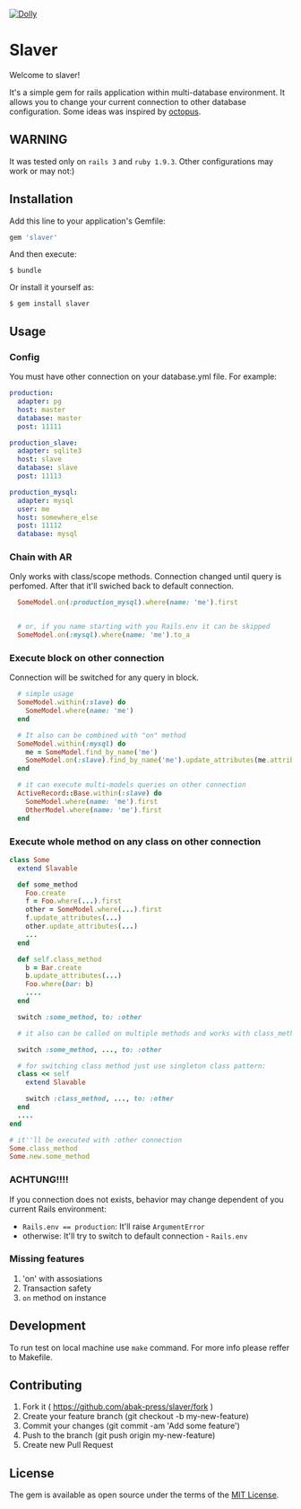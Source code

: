 [![Dolly](http://dolly.railsc.ru/badges/abak-press/slaver/master)](http://dolly.railsc.ru/projects/129/builds/latest/?ref=master)

# Slaver

Welcome to slaver!

It's a simple gem for rails application within multi-database environment.
It allows you to change your current connection to other database configuration.
Some ideas was inspired by [octopus](https://github.com/tchandy/octopus).

## WARNING

It was tested only on `rails 3` and `ruby 1.9.3`. Other configurations may work or may not:)

## Installation

Add this line to your application's Gemfile:

```ruby
gem 'slaver'
```

And then execute:

    $ bundle

Or install it yourself as:

    $ gem install slaver

## Usage

### Config
You must have other connection on your database.yml file. For example:

```yml
production:
  adapter: pg
  host: master
  database: master
  post: 11111

production_slave:
  adapter: sqlite3
  host: slave
  database: slave
  post: 11113

production_mysql:
  adapter: mysql
  user: me
  host: somewhere_else
  post: 11112
  database: mysql
```

### Chain with AR

Only works with class/scope methods. Connection changed until query is perfomed. After that it'll swiched back to default connection.

```ruby
  SomeModel.on(:production_mysql).where(name: 'me').first


  # or, if you name starting with you Rails.env it can be skipped
  SomeModel.on(:mysql).where(name: 'me').to_a
```

### Execute block on other connection

Connection will be switched for any query in block.

```ruby
  # simple usage
  SomeModel.within(:slave) do
    SomeModel.where(name: 'me')
  end

  # It also can be combined with "on" method
  SomeModel.within(:mysql) do
    me = SomeModel.find_by_name('me')
    SomeModel.on(:slave).find_by_name('me').update_attributes(me.attributes)
  end

  # it can execute multi-models queries on other connection
  ActiveRecord::Base.within(:slave) do
    SomeModel.where(name: 'me').first
    OtherModel.where(name: 'me').first
  end
```

### Execute whole method on any class on other connection
```ruby
class Some
  extend Slavable

  def some_method
    Foo.create
    f = Foo.where(...).first
    other = SomeModel.where(...).first
    f.update_attributes(...)
    other.update_attributes(...)
    ...
  end

  def self.class_method
    b = Bar.create
    b.update_attributes(...)
    Foo.where(bar: b)
    ....
  end

  switch :some_method, to: :other

  # it also can be called on multiple methods and works with class_methods

  switch :some_method, ..., to: :other

  # for switching class method just use singleton class pattern:
  class << self
    extend Slavable

    switch :class_method, ..., to: :other
  end
  ....
end

# it''ll be executed with :other connection
Some.class_method
Some.new.some_method
```

### ACHTUNG!!!!

If you connection does not exists, behavior may change dependent of you current Rails environment:
 - `Rails.env == production`: It'll raise `ArgumentError`
 - otherwise: It'll try to switch to default connection - `Rails.env`

### Missing features

1. 'on' with assosiations
2. Transaction safety
3. `on` method on instance

## Development

To run test on local machine use `make` command. For more info please reffer to Makefile.

## Contributing

1. Fork it ( https://github.com/abak-press/slaver/fork )
2. Create your feature branch (git checkout -b my-new-feature)
3. Commit your changes (git commit -am 'Add some feature')
4. Push to the branch (git push origin my-new-feature)
5. Create new Pull Request



## License

The gem is available as open source under the terms of the [MIT License](http://opensource.org/licenses/MIT).
